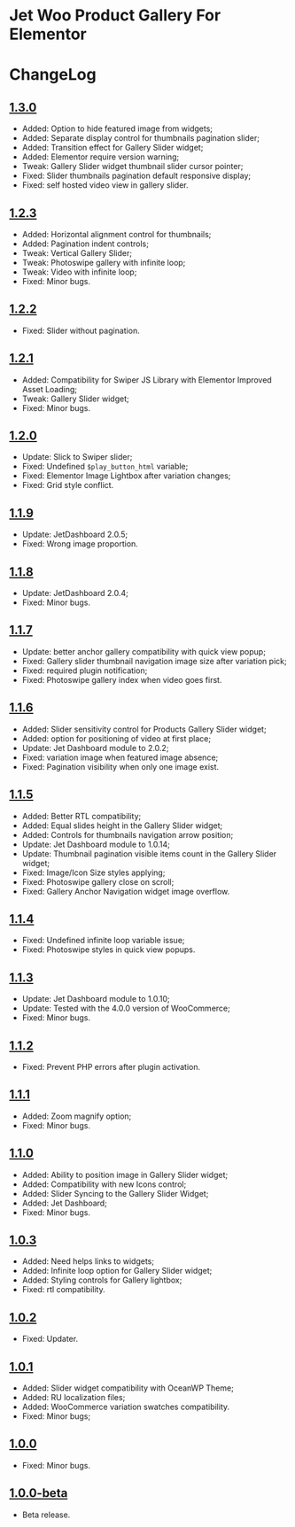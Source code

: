 # Jet Woo Product Gallery For Elementor

# ChangeLog

## [1.3.0](https://github.com/ZemezLab/jet-woo-product-gallery/archive/1.3.0.zip)
* Added: Option to hide featured image from widgets;
* Added: Separate display control for thumbnails pagination slider;
* Added: Transition effect for Gallery Slider widget;
* Added: Elementor require version warning;
* Tweak: Gallery Slider widget thumbnail slider cursor pointer;
* Fixed: Slider thumbnails pagination default responsive display;
* Fixed: self hosted video view in gallery slider.

## [1.2.3](https://github.com/ZemezLab/jet-woo-product-gallery/archive/1.2.3.zip)
* Added: Horizontal alignment control for thumbnails;
* Added: Pagination indent controls;
* Tweak: Vertical Gallery Slider;
* Tweak: Photoswipe gallery with infinite loop;
* Tweak: Video with infinite loop;
* Fixed: Minor bugs.

## [1.2.2](https://github.com/ZemezLab/jet-woo-product-gallery/archive/1.2.2.zip)
* Fixed: Slider without pagination.

## [1.2.1](https://github.com/ZemezLab/jet-woo-product-gallery/archive/1.2.1.zip)
* Added: Compatibility for Swiper JS Library with Elementor Improved Asset Loading;
* Tweak: Gallery Slider widget;
* Fixed: Minor bugs.

## [1.2.0](https://github.com/ZemezLab/jet-woo-product-gallery/archive/1.2.0.zip)
* Update: Slick to Swiper slider;
* Fixed: Undefined `$play_button_html` variable;
* Fixed: Elementor Image Lightbox after variation changes;
* Fixed: Grid style conflict.

## [1.1.9](https://github.com/ZemezLab/jet-woo-product-gallery/archive/1.1.9.zip)
* Update: JetDashboard 2.0.5;
* Fixed: Wrong image proportion.

## [1.1.8](https://github.com/ZemezLab/jet-woo-product-gallery/archive/1.1.8.zip)
* Update: JetDashboard 2.0.4;
* Fixed: Minor bugs.

## [1.1.7](https://github.com/ZemezLab/jet-woo-product-gallery/archive/1.1.7.zip)
* Update: better anchor gallery compatibility with quick view popup;
* Fixed: Gallery slider thumbnail navigation image size after variation pick;
* Fixed: required plugin notification;
* Fixed: Photoswipe gallery index when video goes first.

## [1.1.6](https://github.com/ZemezLab/jet-woo-product-gallery/archive/1.1.6.zip)
* Added: Slider sensitivity control for Products Gallery Slider widget;
* Added: option for positioning of video at first place;
* Update: Jet Dashboard module to 2.0.2;
* Fixed: variation image when featured image absence;
* Fixed: Pagination visibility when only one image exist.

## [1.1.5](https://github.com/ZemezLab/jet-woo-product-gallery/archive/1.1.5.zip)
* Added: Better RTL compatibility;
* Added: Equal slides height in the Gallery Slider widget;
* Added: Controls for thumbnails navigation arrow position;
* Update: Jet Dashboard module to 1.0.14;
* Update: Thumbnail pagination visible items count in the Gallery Slider widget;
* Fixed: Image/Icon Size styles applying;
* Fixed: Photoswipe gallery close on scroll;
* Fixed: Gallery Anchor Navigation widget image overflow.

## [1.1.4](https://github.com/ZemezLab/jet-woo-product-gallery/archive/1.1.4.zip)
* Fixed: Undefined infinite loop variable issue;
* Fixed: Photoswipe styles in quick view popups.

## [1.1.3](https://github.com/ZemezLab/jet-woo-product-gallery/archive/1.1.3.zip)
* Update: Jet Dashboard module to 1.0.10;
* Update: Tested with the 4.0.0 version of WooCommerce;
* Fixed: Minor bugs.

## [1.1.2](https://github.com/ZemezLab/jet-woo-product-gallery/archive/1.1.2.zip)
* Fixed: Prevent PHP errors after plugin activation.

## [1.1.1](https://github.com/ZemezLab/jet-woo-product-gallery/archive/1.1.1.zip)
* Added: Zoom magnify option;
* Fixed: Minor bugs.

## [1.1.0](https://github.com/ZemezLab/jet-woo-product-gallery/archive/1.1.0.zip)
* Added: Ability to position image in Gallery Slider widget;
* Added: Compatibility with new Icons control;
* Added: Slider Syncing to the Gallery Slider Widget;
* Added: Jet Dashboard;
* Fixed: Minor bugs.

## [1.0.3](https://github.com/ZemezLab/jet-woo-product-gallery/archive/1.0.3.zip)
* Added: Need helps links to widgets;
* Added: Infinite loop option for Gallery Slider widget;
* Added: Styling controls for Gallery lightbox;
* Fixed: rtl compatibility.

## [1.0.2](https://github.com/ZemezLab/jet-woo-product-gallery/archive/1.0.2.zip)
* Fixed: Updater.

## [1.0.1](https://github.com/ZemezLab/jet-woo-product-gallery/archive/1.0.1.zip)
* Added: Slider widget compatibility with OceanWP Theme;
* Added: RU localization files;
* Added: WooCommerce variation swatches compatibility.
* Fixed: Minor bugs;

## [1.0.0](https://github.com/ZemezLab/jet-woo-product-gallery/archive/1.0.0.zip)
* Fixed: Minor bugs.

## [1.0.0-beta](https://github.com/ZemezLab/jet-woo-product-gallery/archive/1.0.0-beta.zip)
* Beta release.